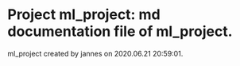 # Project ml_project: md documentation file of ml_project.
ml_project created by jannes on 2020.06.21 20:59:01.
